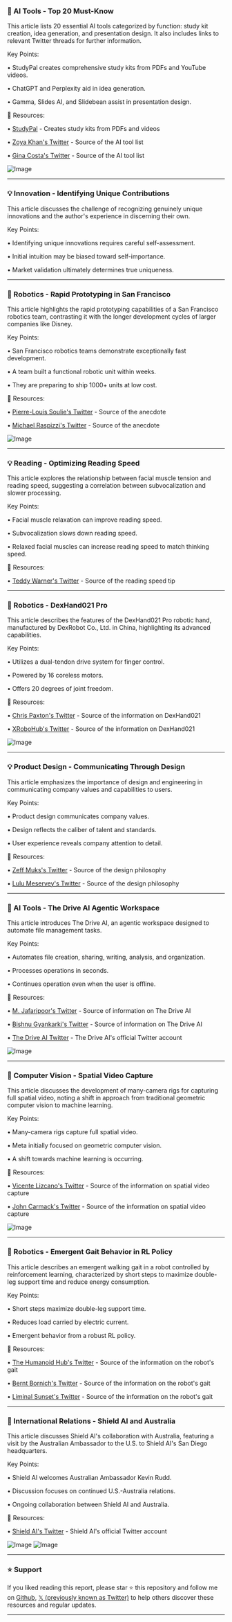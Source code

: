 ### 🤖 AI Tools - Top 20 Must-Know

This article lists 20 essential AI tools categorized by function: study kit creation, idea generation, and presentation design.  It also includes links to relevant Twitter threads for further information.

Key Points:

• StudyPal creates comprehensive study kits from PDFs and YouTube videos.

• ChatGPT and Perplexity aid in idea generation.

• Gamma, Slides AI, and Slidebean assist in presentation design.


🔗 Resources:

• [StudyPal](https://getstudypal.com/?ref=gnax) - Creates study kits from PDFs and videos

• [Zoya Khan's Twitter](https://x.com/HeyZoyaKhan) -  Source of the AI tool list

• [Gina Costa's Twitter](https://x.com/ginacostag_) - Source of the AI tool list

![Image](https://x.com/ginacostag_/status/1955484597590036544/photo/1)


---

### 💡 Innovation - Identifying Unique Contributions

This article discusses the challenge of recognizing genuinely unique innovations and the author's experience in discerning their own.

Key Points:

• Identifying unique innovations requires careful self-assessment.

• Initial intuition may be biased toward self-importance.

• Market validation ultimately determines true uniqueness.


---

### 🤖 Robotics - Rapid Prototyping in San Francisco

This article highlights the rapid prototyping capabilities of a San Francisco robotics team, contrasting it with the longer development cycles of larger companies like Disney.

Key Points:

• San Francisco robotics teams demonstrate exceptionally fast development.

• A team built a functional robotic unit within weeks.

• They are preparing to ship 1000+ units at low cost.


🔗 Resources:

• [Pierre-Louis Soulie's Twitter](https://x.com/plsoulie) -  Source of the anecdote

• [Michael Raspizzi's Twitter](https://x.com/michaelraspuzzi) - Source of the anecdote

![Image](https://pbs.twimg.com/amplify_video_thumb/1942281886430089216/img/doCBEzXbId8vAG5q.jpg)


---

### 💡 Reading - Optimizing Reading Speed

This article explores the relationship between facial muscle tension and reading speed, suggesting a correlation between subvocalization and slower processing.

Key Points:

• Facial muscle relaxation can improve reading speed.

• Subvocalization slows down reading speed.

• Relaxed facial muscles can increase reading speed to match thinking speed.


🔗 Resources:

• [Teddy Warner's Twitter](https://x.com/WarnerTeddy) - Source of the reading speed tip


---

### 🤖 Robotics - DexHand021 Pro

This article describes the features of the DexHand021 Pro robotic hand, manufactured by DexRobot Co., Ltd. in China, highlighting its advanced capabilities.

Key Points:

• Utilizes a dual-tendon drive system for finger control.

• Powered by 16 coreless motors.

• Offers 20 degrees of joint freedom.


🔗 Resources:

• [Chris Paxton's Twitter](https://x.com/chris_j_paxton) - Source of the information on DexHand021

• [XRoboHub's Twitter](https://x.com/XRoboHub) - Source of the information on DexHand021

![Image](https://pbs.twimg.com/amplify_video_thumb/1955143083190108160/img/HJtaI0TyIyplJIDe.jpg)


---

### 💡 Product Design - Communicating Through Design

This article emphasizes the importance of design and engineering in communicating company values and capabilities to users.

Key Points:

• Product design communicates company values.

• Design reflects the caliber of talent and standards.

• User experience reveals company attention to detail.


🔗 Resources:

• [Zeff Muks's Twitter](https://x.com/zeffmuks) - Source of the design philosophy

• [Lulu Meservey's Twitter](https://x.com/lulumeservey) - Source of the design philosophy


---

### 🚀 AI Tools - The Drive AI Agentic Workspace

This article introduces The Drive AI, an agentic workspace designed to automate file management tasks.

Key Points:

• Automates file creation, sharing, writing, analysis, and organization.

• Processes operations in seconds.

• Continues operation even when the user is offline.


🔗 Resources:

• [M. Jafaripoor's Twitter](https://x.com/mjafaripoor110) - Source of information on The Drive AI

• [Bishnu Gyankarki's Twitter](https://x.com/bgyankarki) - Source of information on The Drive AI

• [The Drive AI Twitter](https://x.com/thedriveAI) -  The Drive AI's official Twitter account

![Image](https://pbs.twimg.com/amplify_video_thumb/1953501353692868612/img/SK6Mk10-dlkDFkKB.jpg)


---

### 🤖 Computer Vision - Spatial Video Capture

This article discusses the development of many-camera rigs for capturing full spatial video, noting a shift in approach from traditional geometric computer vision to machine learning.

Key Points:

• Many-camera rigs capture full spatial video.

• Meta initially focused on geometric computer vision.

• A shift towards machine learning is occurring.


🔗 Resources:

• [Vicente Lizcano's Twitter](https://x.com/VicenteLizcano) - Source of the information on spatial video capture

• [John Carmack's Twitter](https://x.com/ID_AA_Carmack) - Source of the information on spatial video capture

![Image](https://pbs.twimg.com/media/GyKg9PFW8AAl0er?format=jpg&name=small)


---

### 🤖 Robotics - Emergent Gait Behavior in RL Policy

This article describes an emergent walking gait in a robot controlled by reinforcement learning, characterized by short steps to maximize double-leg support time and reduce energy consumption.

Key Points:

• Short steps maximize double-leg support time.

• Reduces load carried by electric current.

• Emergent behavior from a robust RL policy.


🔗 Resources:

• [The Humanoid Hub's Twitter](https://x.com/TheHumanoidHub) - Source of the information on the robot's gait

• [Bernt Bornich's Twitter](https://x.com/BerntBornich) - Source of the information on the robot's gait

• [Liminal Sunset's Twitter](https://x.com/liminalsunset_) - Source of the information on the robot's gait


---

### 🤖 International Relations - Shield AI and Australia

This article discusses Shield AI's collaboration with Australia, featuring a visit by the Australian Ambassador to the U.S. to Shield AI's San Diego headquarters.

Key Points:

• Shield AI welcomes Australian Ambassador Kevin Rudd.

• Discussion focuses on continued U.S.-Australia relations.

• Ongoing collaboration between Shield AI and Australia.


🔗 Resources:

• [Shield AI's Twitter](https://x.com/shieldaitech) - Shield AI's official Twitter account

![Image](https://pbs.twimg.com/media/GyKe31aWwAARtWU?format=jpg&name=small)
![Image](https://pbs.twimg.com/media/GyKe4qLWMAA6b4k?format=jpg&name=small)


---

### ⭐️ Support

If you liked reading this report, please star ⭐️ this repository and follow me on [Github](https://github.com/Drix10), [𝕏 (previously known as Twitter)](https://x.com/DRIX_10_) to help others discover these resources and regular updates.

---